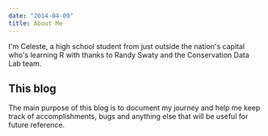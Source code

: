```yaml
---
date: "2014-04-09"
title: About Me
---
```


I'm Celeste, a high school student from just outside the nation's capital who's learning R with thanks to Randy Swaty and the Conservation Data Lab team. 

## This blog

The main purpose of this blog is to document my journey and help me keep track of accomplishments, bugs and anything else that will be useful for future reference. 
